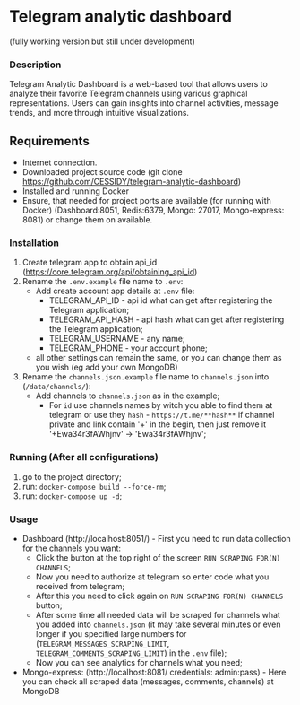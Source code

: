 # Telegram analytic dashboard 
(fully working version but still under development)

### **Description**

Telegram Analytic Dashboard is a web-based tool that allows users to analyze their favorite Telegram channels using various graphical representations. Users can gain insights into channel activities, message trends, and more through intuitive visualizations.

## **Requirements**
- Internet connection.
- Downloaded project source code (git clone https://github.com/CESSIDY/telegram-analytic-dashboard)
- Installed and running Docker
- Ensure, that needed for project ports are available (for running with Docker) (Dashboard:8051, Redis:6379, Mongo: 27017, Mongo-express: 8081) or change them on available.

### **Installation**
1. Create telegram app to obtain api_id (https://core.telegram.org/api/obtaining_api_id)
2. Rename the `.env.example` file name to `.env`:
   - Add create account app details at `.env` file:
     - TELEGRAM_API_ID - api id what can get after registering the Telegram application;
     - TELEGRAM_API_HASH - api hash what can get after registering the Telegram application;
     - TELEGRAM_USERNAME - any name;
     - TELEGRAM_PHONE - your account phone;
   - all other settings can remain the same, or you can change them as you wish (eg add your own MongoDB)  
3. Rename the `channels.json.example` file name to `channels.json` into (`/data/channels/`):
    - Add channels to `channels.json` as in the example;
      - For `id` use channels names by witch you able to find them at telegram or use they `hash` - `https://t.me/**hash**` if channel private and link contain '+' in the begin, then just remove it '+Ewa34r3fAWhjnv' -> 'Ewa34r3fAWhjnv';


### **Running (After all configurations)**
  1. go to the project directory;
  2. run: `docker-compose build --force-rm`;
  3. run: `docker-compose up -d`;

### **Usage**
  - Dashboard (http://localhost:8051/) - First you need to run data collection for the channels you want:
    - Click the button at the top right of the screen `RUN SCRAPING FOR(N) CHANNELS`;
    - Now you need to authorize at telegram so enter code what you received from telegram;
    - After this you need to click again on `RUN SCRAPING FOR(N) CHANNELS` button;
    - After some time all needed data will be scraped for channels what you added into `channels.json` (it may take several minutes or even longer if you specified large numbers for (`TELEGRAM_MESSAGES_SCRAPING_LIMIT`, `TELEGRAM_COMMENTS_SCRAPING_LIMIT`) in the `.env` file);
    - Now you can see analytics for channels what you need;
  - Mongo-express: (http://localhost:8081/ credentials: admin:pass) - Here you can check all scraped data (messages, comments, channels) at MongoDB